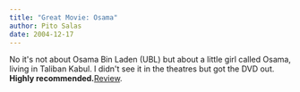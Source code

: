 ```yaml
---
title: "Great Movie: Osama"
author: Pito Salas
date: 2004-12-17
---
```




No it's not about Osama Bin Laden (UBL) but about a little girl called Osama,
living in Taliban Kabul. I didn't see it in the theatres but got the DVD out.
**Highly
recommended.**[Review](<http://www.tiscali.co.uk/entertainment/film/reviews/osama.html>).



